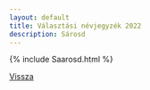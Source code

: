 ```yaml
---
layout: default
title: Választási névjegyzék 2022
description: Sárosd
---
```


{% include Saarosd.html %}

[Vissza](./)